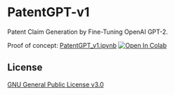 
# PatentGPT-v1

Patent Claim Generation by Fine-Tuning OpenAI GPT-2. 

Proof of concept: [PatentGPT_v1.ipynb](https://github.com/jiehsheng/PatentTransformer/blob/master/v1/PatentGPT_v1.ipynb)  [![Open In Colab](https://colab.research.google.com/assets/colab-badge.svg)](https://colab.research.google.com/github/jiehsheng/PatentTransformer/blob/master/v1/PatentGPT_v1.ipynb)

## License

[GNU General Public License v3.0](LICENSE)
